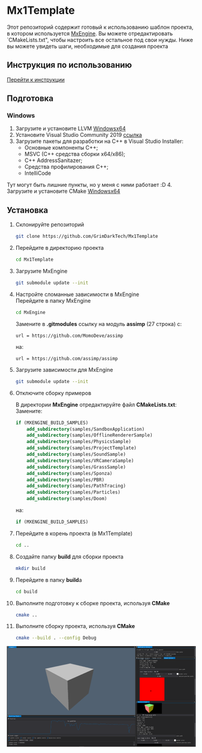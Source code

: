 # Mx1Template

Этот репозиторий содержит готовый к использованию шаблон проекта, в котором используется [MxEngine](https://github.com/asc-community/MxEngine). Вы можете отредактировать
`CMakeLists.txt", чтобы настроить все остальное под свои нужды. Ниже вы можете увидеть шаги, необходимые для создания проекта

## Инструкция по использованию
[Перейти к инструкции](Manual.md)

## Подготовка
### Windows


1. Загрузите и установите LLVM [Windowsx64](https://github.com/llvm/llvm-project/releases/download/llvmorg-18.1.8/LLVM-18.1.8-win64.exe)
2. Установите Visual Studio Community 2019 [ссылка](https://apps.microsoft.com/detail/xp8cdjnzkfm06w?hl=en-us&gl=RU)
3. Загрузите пакеты для разработки на С++ в Visual Studio Installer:
   - Основные компоненты C++;
   - MSVC (C++ средства сборки x64/x86);
   - C++ AddressSanitazer;
   - Средства профилирования С++;
   - IntelliCode
  
Тут могут быть лишние пункты, но у меня с ними работает :D
4. Загрузите и установите CMake [Windowsx64](https://github.com/Kitware/CMake/releases/download/v3.31.0/cmake-3.31.0-windows-x86_64.msi)
     


## Установка
1. Склонируйте репозиторий
    ```bash
    git clone https://github.com/GrimDarkTech/Mx1Template
    ```
2. Перейдите в директорию проекта
    ```bash
    cd Mx1Template
    ```
2. Загрузите MxEngine
    ```bash
    git submodule update --init
    ```
3. Настройте сломанные зависимости в MxEngine\
    Перейдите в папку MxEngine
    ```bash
    cd MxEngine
    ```
    Замените в **.gitmodules** ссылку на модуль **assimp** (27 строка) с:
    ```
	url = https://github.com/MomoDeve/assimp
    ```
    на:
    ```
	url = https://github.com/assimp/assimp
    ```
4. Загрузите зависимости для MxEngine
    ```bash
    git submodule update --init
    ```
5. Отключите сборку примеров

    В директории **MxEngine** отредактируйте файл **CMakeLists.txt**:
    Замените:
    ```cmake
    if (MXENGINE_BUILD_SAMPLES)
        add_subdirectory(samples/SandboxApplication)
        add_subdirectory(samples/OfflineRendererSample)
        add_subdirectory(samples/PhysicsSample)
        add_subdirectory(samples/ProjectTemplate)
        add_subdirectory(samples/SoundSample)
        add_subdirectory(samples/VRCameraSample)
        add_subdirectory(samples/GrassSample)
        add_subdirectory(samples/Sponza)
        add_subdirectory(samples/PBR)
        add_subdirectory(samples/PathTracing)
        add_subdirectory(samples/Particles)
        add_subdirectory(samples/Doom)
    ```
    на:
    ```cmake
    if (MXENGINE_BUILD_SAMPLES)
    ```
6. Перейдите в корень проекта (в Mx1Template)
    ```bash
    cd ..
    ```
7. Создайте папку **build** для сборки проекта 
    ```bash
    mkdir build
    ```
8. Перейдите в папку **build**а 
    ```bash
    cd build
    ```
9. Выполните подготовку к сборке проекта, используя **CMake**
    ```bash
    cmake ..
    ```
10. Выполните сборку проекта, используя **CMake**
    ```bash
    cmake --build . --config Debug
    ```

<p align="center">
<img src="preview.png">
</p>
